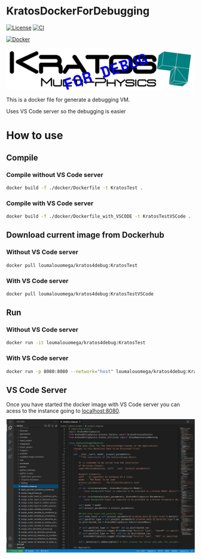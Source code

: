 # KratosDockerForDebugging

[![License][license-image]][license] [![CI](https://github.com/loumalouomega/KratosDockerForDebugging/actions/workflows/ci.yml/badge.svg)](https://github.com/loumalouomega/KratosDockerForDebugging/actions/workflows/ci.yml)

[![Docker](https://img.shields.io/badge/docker-%230db7ed.svg?style=for-the-badge&logo=docker&logoColor=white)](https://hub.docker.com/repository/docker/loumalouomega/kratos4debug/general)

[license-image]: https://img.shields.io/badge/license-MIT-blue.svg?style=flat
[license]: https://github.com/loumalouomega/KratosDockerForDebugging/blob/main/LICENSE

![](docs/kratos.png)

This is a docker file for generate a debugging VM.

Uses VS Code server so the debugging is easier

# How to use

## Compile

### Compile without VS Code server

~~~sh
docker build -f ./docker/Dockerfile -t KratosTest .

~~~

### Compile with VS Code server

~~~sh
docker build -f ./docker/Dockerfile_with_VSCODE -t KratosTestVSCode .
~~~

## Download current image from Dockerhub

### Without VS Code server

~~~sh
docker pull loumalouomega/kratos4debug:KratosTest
~~~

### With VS Code server

~~~sh
docker pull loumalouomega/kratos4debug:KratosTestVSCode
~~~

## Run

### Without VS Code server

~~~sh
docker run -it loumalouomega/kratos4debug:KratosTest
~~~

### With VS Code server

~~~sh
docker run -p 8080:8080 --network="host" loumalouomega/kratos4debug:KratosTestVSCode
~~~

## VS Code Server

Once you have started the docker image with VS Code server you can acess to the instance going to [localhost:8080](http://127.0.0.1:8080).

![](docs/vscodeserver.png)
